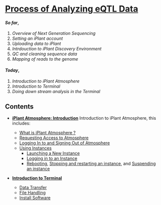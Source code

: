 # [Process of Analyzing  eQTL Data](https://github.com/wijerasa/HCS7806_09_18_2015.git)

#### *So far*,

1. *Overview of Next Generation Sequencing*
2. *Setting an iPlant account*
3. *Uploading data to iPlant*
4. *Intrdouction to iPlant Discovery Environment*
5. *QC and cleaning sequence data*
6. *Mapping of reads to the genome* 

#### *Today*,

1. *Introduction to iPlant Atmosphere*
2. *Introduction to Terminal*
3. *Doing down stream analysis in the Terminal*

Contents
-------
* [**iPlant Atmosphere: Introduction**](https://pods.iplantcollaborative.org/wiki/display/atmman/About+Atmosphere) Introduction to iPlant Atmosphere, this includes:
  - [What is iPlant Atmosphere ?](https://pods.iplantcollaborative.org/wiki/display/atmman/About+Atmosphere#AboutAtmosphere-OLDUICONTENT) 
  - [Requesting Access to Atmosphere](https://pods.iplantcollaborative.org/wiki/display/atmman/Requesting+Access+to+Atmosphere)
  - [Logging In to and Signing Out of Atmosphere](https://pods.iplantcollaborative.org/wiki/display/atmman/Logging+In+to+and+Signing+Out+of+Atmosphere)
  - [Using Instances](https://pods.iplantcollaborative.org/wiki/display/atmman/Using+Instances)
    - [Launching a New Instance](https://pods.iplantcollaborative.org/wiki/display/atmman/Launching+a+New+Instance)
    - [Logging in to an Instance](https://pods.iplantcollaborative.org/wiki/display/atmman/Logging+In+to+an+Instance)
    - [Rebooting](https://pods.iplantcollaborative.org/wiki/display/atmman/Rebooting+an+Instance), [Stopping and restarting an instance](https://pods.iplantcollaborative.org/wiki/display/atmman/Stopping+and+Starting+an+Instance), and [Suspending an instance](https://pods.iplantcollaborative.org/wiki/display/atmman/Suspending+and+Resuming+an+Instance)

* [**Introduction to Terminal**](http://nbviewer.ipython.org/github/wijerasa/HCS7806_09_18_2015/blob/master/Introduction%20to%20Terminal.ipynb)
  - [Data Transfer](http://nbviewer.ipython.org/github/wijerasa/HCS7806_09_18_2015/blob/master/Transfer_Data.ipynb)
  - [File Handling](http://nbviewer.ipython.org/github/wijerasa/HCS7806_09_18_2015/blob/master/File_Handling.ipynb)
  - [Install Software]()


